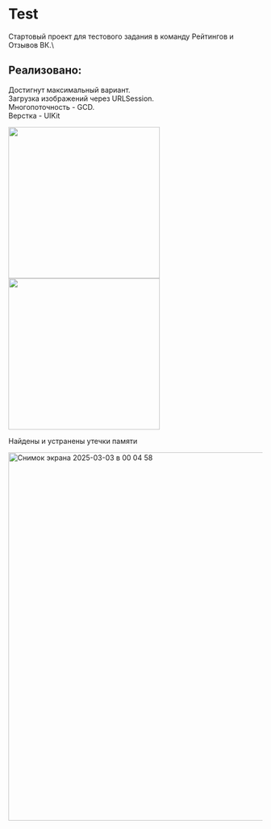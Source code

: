 # Test
Стартовый проект для тестового задания в команду Рейтингов и Отзывов ВК.\
## Реализовано:
Достигнут максимальный вариант.<br>
Загрузка изображений через URLSession.<br>
Многопоточность - GCD.<br>
Верстка - UIKit<br>


<img src="https://github.com/user-attachments/assets/6ffda9bf-12fd-45b7-893e-38e001dc004a" width="300"/> <img src="https://github.com/user-attachments/assets/06164b69-3650-480d-bad6-4912ef72b07b" width="300"/>


Найдены и устранены утечки памяти

<img width="730" alt="Снимок экрана 2025-03-03 в 00 04 58" src="https://github.com/user-attachments/assets/b87a75e2-a731-4fb6-a4b9-66f54255a080" />

